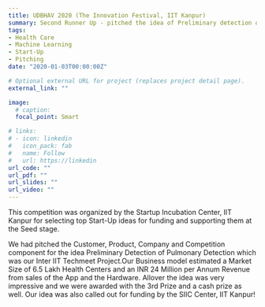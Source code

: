 ```yaml
---
title: UDBHAV 2020 (The Innovation Festival, IIT Kanpur) 
summary: Second Runner Up - pitched the idea of Preliminary detection of Pulmonary Diseases
tags:
- Health Care
- Machine Learning
- Start-Up
- Pitching
date: "2020-01-03T00:00:00Z"

# Optional external URL for project (replaces project detail page).
external_link: ""

image:
  # caption: 
  focal_point: Smart

# links:
# - icon: linkedin
#   icon_pack: fab
#   name: Follow
#   url: https://linkedin
url_code: ""
url_pdf: ""
url_slides: ""
url_video: ""
---
```

This competition was organized by the Startup Incubation Center, IIT Kanpur for selecting top Start-Up ideas for funding and supporting them at the Seed stage.

We had pitched the Customer, Product, Company and Competition component for the idea Preliminary Detection of Pulmonary Detection which was our Inter IIT Techmeet Project.Our Business model estimated a Market Size of 6.5 Lakh Health Centers and an INR 24 Million per Annum Revenue from sales of the App and the Hardware. Allover the idea was very impressive and we were awarded with the 3rd Prize and a cash prize as well. Our idea was also called out for funding by the SIIC Center, IIT Kanpur!
